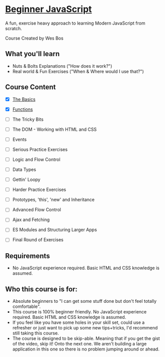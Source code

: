 # [Beginner JavaScript](https://beginnerjavascript.com/)

A fun, exercise heavy approach to learning Modern JavaScript from scratch.

Course Created by Wes Bos


## What you'll learn

- Nuts & Bolts Explanations ("How does it work?")
- Real world & Fun Exercises ("When & Where would I use that?")


## Course Content

- [x] [The Basics](01-the-basics/README.md)
- [x] [Functions](02-functions/README.md)
- [ ] The Tricky Bits
- [ ] The DOM - Working with HTML and CSS
- [ ] Events
- [ ] Serious Practice Exercises
- [ ] Logic and Flow Control
- [ ] Data Types
- [ ] Gettin' Loopy
- [ ] Harder Practice Exercises
- [ ] Prototypes, 'this', 'new' and Inheritance
- [ ] Advanced Flow Control
- [ ] Ajax and Fetching
- [ ] ES Modules and Structuring Larger Apps
- [ ] Final Round of Exercises


## Requirements

- No JavaScript experience required. Basic HTML and CSS knowledge is assumed.


## Who this course is for:

- Absolute beginners to "I can get some stuff done but don't feel totally comfortable".
- This course is 100% beginner friendly. No JavaScript experience required. Basic HTML and CSS knowledge is assumed.
- If you feel like you have some holes in your skill set, could use a refresher or just want to pick up some new tips+tricks, I'd recommend still taking this course.
- The course is designed to be skip-able. Meaning that if you get the gist of the video, skip it! Onto the next one. We aren't building a large application in this one so there is no problem jumping around or ahead.
